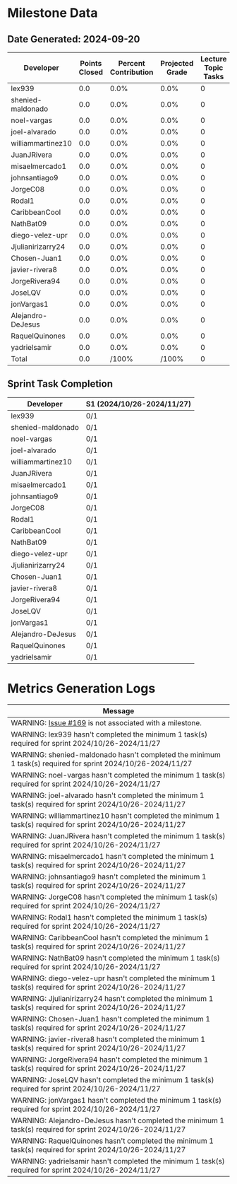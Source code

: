 # Milestone Data

## Date Generated: 2024-09-20
| Developer | Points Closed | Percent Contribution | Projected Grade | Lecture Topic Tasks |
| --------- | ------------- | -------------------- | --------------- | ------------------- |
| lex939 | 0.0 | 0.0% | 0.0% | 0 |
| shenied-maldonado | 0.0 | 0.0% | 0.0% | 0 |
| noel-vargas | 0.0 | 0.0% | 0.0% | 0 |
| joel-alvarado | 0.0 | 0.0% | 0.0% | 0 |
| williammartinez10 | 0.0 | 0.0% | 0.0% | 0 |
| JuanJRivera | 0.0 | 0.0% | 0.0% | 0 |
| misaelmercado1 | 0.0 | 0.0% | 0.0% | 0 |
| johnsantiago9 | 0.0 | 0.0% | 0.0% | 0 |
| JorgeC08 | 0.0 | 0.0% | 0.0% | 0 |
| Rodal1 | 0.0 | 0.0% | 0.0% | 0 |
| CaribbeanCool | 0.0 | 0.0% | 0.0% | 0 |
| NathBat09 | 0.0 | 0.0% | 0.0% | 0 |
| diego-velez-upr | 0.0 | 0.0% | 0.0% | 0 |
| Jjulianirizarry24 | 0.0 | 0.0% | 0.0% | 0 |
| Chosen-Juan1 | 0.0 | 0.0% | 0.0% | 0 |
| javier-rivera8 | 0.0 | 0.0% | 0.0% | 0 |
| JorgeRivera94 | 0.0 | 0.0% | 0.0% | 0 |
| JoseLQV | 0.0 | 0.0% | 0.0% | 0 |
| jonVargas1 | 0.0 | 0.0% | 0.0% | 0 |
| Alejandro-DeJesus | 0.0 | 0.0% | 0.0% | 0 |
| RaquelQuinones | 0.0 | 0.0% | 0.0% | 0 |
| yadrielsamir | 0.0 | 0.0% | 0.0% | 0 |
| Total | 0.0 | /100% | /100% | 0 |


## Sprint Task Completion

| Developer | S1 (2024/10/26-2024/11/27) |
|---|---|
| lex939 | 0/1 |
| shenied-maldonado | 0/1 |
| noel-vargas | 0/1 |
| joel-alvarado | 0/1 |
| williammartinez10 | 0/1 |
| JuanJRivera | 0/1 |
| misaelmercado1 | 0/1 |
| johnsantiago9 | 0/1 |
| JorgeC08 | 0/1 |
| Rodal1 | 0/1 |
| CaribbeanCool | 0/1 |
| NathBat09 | 0/1 |
| diego-velez-upr | 0/1 |
| Jjulianirizarry24 | 0/1 |
| Chosen-Juan1 | 0/1 |
| javier-rivera8 | 0/1 |
| JorgeRivera94 | 0/1 |
| JoseLQV | 0/1 |
| jonVargas1 | 0/1 |
| Alejandro-DeJesus | 0/1 |
| RaquelQuinones | 0/1 |
| yadrielsamir | 0/1 |
# Metrics Generation Logs

| Message |
| ------- |
| WARNING: [Issue #169](https://github.com/uprm-inso4116-2024-2025-s1/semester-project-SafeRUM/issues/169) is not associated with a milestone. |
| WARNING: lex939 hasn't completed the minimum 1 task(s) required for sprint 2024/10/26-2024/11/27 |
| WARNING: shenied-maldonado hasn't completed the minimum 1 task(s) required for sprint 2024/10/26-2024/11/27 |
| WARNING: noel-vargas hasn't completed the minimum 1 task(s) required for sprint 2024/10/26-2024/11/27 |
| WARNING: joel-alvarado hasn't completed the minimum 1 task(s) required for sprint 2024/10/26-2024/11/27 |
| WARNING: williammartinez10 hasn't completed the minimum 1 task(s) required for sprint 2024/10/26-2024/11/27 |
| WARNING: JuanJRivera hasn't completed the minimum 1 task(s) required for sprint 2024/10/26-2024/11/27 |
| WARNING: misaelmercado1 hasn't completed the minimum 1 task(s) required for sprint 2024/10/26-2024/11/27 |
| WARNING: johnsantiago9 hasn't completed the minimum 1 task(s) required for sprint 2024/10/26-2024/11/27 |
| WARNING: JorgeC08 hasn't completed the minimum 1 task(s) required for sprint 2024/10/26-2024/11/27 |
| WARNING: Rodal1 hasn't completed the minimum 1 task(s) required for sprint 2024/10/26-2024/11/27 |
| WARNING: CaribbeanCool hasn't completed the minimum 1 task(s) required for sprint 2024/10/26-2024/11/27 |
| WARNING: NathBat09 hasn't completed the minimum 1 task(s) required for sprint 2024/10/26-2024/11/27 |
| WARNING: diego-velez-upr hasn't completed the minimum 1 task(s) required for sprint 2024/10/26-2024/11/27 |
| WARNING: Jjulianirizarry24 hasn't completed the minimum 1 task(s) required for sprint 2024/10/26-2024/11/27 |
| WARNING: Chosen-Juan1 hasn't completed the minimum 1 task(s) required for sprint 2024/10/26-2024/11/27 |
| WARNING: javier-rivera8 hasn't completed the minimum 1 task(s) required for sprint 2024/10/26-2024/11/27 |
| WARNING: JorgeRivera94 hasn't completed the minimum 1 task(s) required for sprint 2024/10/26-2024/11/27 |
| WARNING: JoseLQV hasn't completed the minimum 1 task(s) required for sprint 2024/10/26-2024/11/27 |
| WARNING: jonVargas1 hasn't completed the minimum 1 task(s) required for sprint 2024/10/26-2024/11/27 |
| WARNING: Alejandro-DeJesus hasn't completed the minimum 1 task(s) required for sprint 2024/10/26-2024/11/27 |
| WARNING: RaquelQuinones hasn't completed the minimum 1 task(s) required for sprint 2024/10/26-2024/11/27 |
| WARNING: yadrielsamir hasn't completed the minimum 1 task(s) required for sprint 2024/10/26-2024/11/27 |
